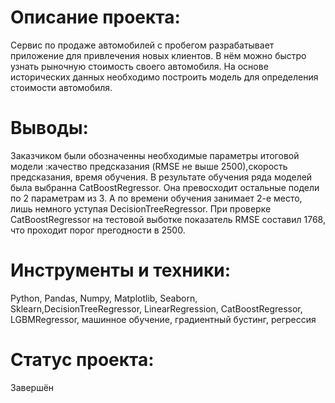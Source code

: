 
# Описание проекта:

Сервис по продаже автомобилей с пробегом  разрабатывает приложение для привлечения новых клиентов. В нём можно быстро узнать рыночную стоимость своего автомобиля. На основе исторических данных необходимо построить модель для определения стоимости автомобиля.

# Выводы:

Заказчиком были обозначенны необходимые параметры итоговой модели :качество предсказания (RMSE не выше 2500),скорость предсказания,
время обучения. В результате обучения ряда моделей была выбранна CatBoostRegressor. Она превосходит остальные подели по 2 параметрам из 3. А по времени обучения занимает 2-е место, лишь немного уступая DecisionTreeRegressor.
При проверке CatBoostRegressor на тестовой выботке показатель RMSE составил 1768, что проходит порог прегодности в 2500.

# Инструменты и техники:

Python, Pandas, Numpy, Matplotlib, Seaborn, Sklearn,DecisionTreeRegressor, LinearRegression, CatBoostRegressor, LGBMRegressor,  машинное обучение, градиентный бустинг, регрессия

# Статус проекта:

Завершён

